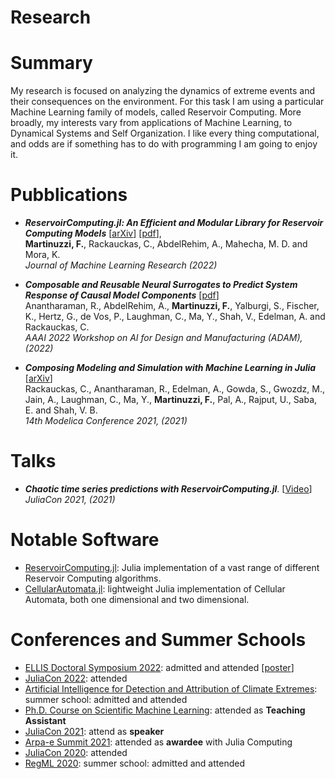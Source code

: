# Research


# Summary 

My research is focused on analyzing the dynamics of extreme events and their consequences on the environment. For this task I am using a particular Machine Learning family of models, called Reservoir Computing. More broadly, my interests vary from applications of Machine Learning, to Dynamical Systems and Self Organization. I like every thing computational, and odds are if something has to do with programming I am going to enjoy it. 

# Pubblications
- **_ReservoirComputing.jl: An Efficient and Modular Library for Reservoir Computing Models_** [[arXiv](https://arxiv.org/abs/2204.05117)] [[pdf](https://www.jmlr.org/papers/volume23/22-0611/22-0611.pdf)], <br>
**Martinuzzi, F.**, Rackauckas, C., AbdelRehim, A., Mahecha, M. D. and Mora, K. <br>
_Journal of Machine Learning Research (2022)_ 
- **_Composable and Reusable Neural Surrogates to Predict System Response of Causal Model Components_** [[pdf](https://openreview.net/pdf?id=CFB_X4D_gQb)]<br>
Anantharaman, R., AbdelRehim, A., **Martinuzzi, F.**, Yalburgi, S., Fischer, K., Hertz, G., de Vos, P., Laughman, C., Ma, Y., Shah, V., Edelman, A. and Rackauckas, C. <br>
_AAAI 2022 Workshop on AI for Design and Manufacturing (ADAM), (2022)_

- **_Composing Modeling and Simulation with Machine Learning in Julia_** [[arXiv](https://arxiv.org/abs/2105.05946)] <br>
Rackauckas, C., Anantharaman, R., Edelman, A., Gowda, S., Gwozdz, M., Jain, A., Laughman, C., Ma, Y., **Martinuzzi, F.**, Pal, A., Rajput, U., Saba, E. and Shah, V. B. <br>
_14th Modelica Conference 2021, (2021)_ 


# Talks
- **_Chaotic time series predictions with ReservoirComputing.jl_**. [[Video](https://www.youtube.com/watch?v=kEx_OqOu9dI)] <br>
_JuliaCon 2021, (2021)_

# Notable Software
- [ReservoirComputing.jl](https://github.com/SciML/ReservoirComputing.jl): Julia implementation of a vast range of different Reservoir Computing algorithms.
- [CellularAutomata.jl](https://github.com/MartinuzziFrancesco/CellularAutomata.jl): lightweight Julia implementation of Cellular Automata, both one dimensional and two dimensional.


# Conferences and Summer Schools
- [ELLIS Doctoral Symposium 2022](https://ellisalicante.org/eds2022/): admitted and attended [[poster](posters/20220922reservoircomputingjl.pdf)]
- [JuliaCon 2022](https://juliacon.org/2022/): attended
- [Artificial Intelligence for Detection and Attribution of Climate Extremes](https://indico.ictp.it/event/9802/): summer school: admitted and attended
- [Ph.D. Course on Scientific Machine Learning](https://www2.compute.dtu.dk/~apek/SCIML2022/): attended as **Teaching Assistant**
- [JuliaCon 2021](https://juliacon.org/2021/): attend as **speaker**
- [Arpa-e Summit 2021](https://www.arpae-summit.com/): attended as **awardee** with Julia Computing
- [JuliaCon 2020](https://juliacon.org/2020/): attended
- [RegML 2020](http://lcsl.mit.edu/courses/regml/regml2020/): summer school: admitted and attended

